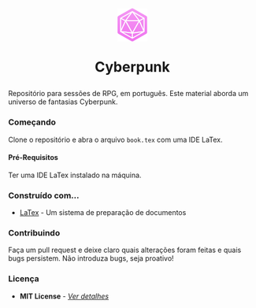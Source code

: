 <h1 align="center">
  <img width=60 height=67.21 src="assets/icon.png" />
  
  Cyberpunk 
</h1>

Repositório para sessões de RPG, em português. Este material aborda um universo de fantasias Cyberpunk.

### Começando
Clone o repositório e abra o arquivo ```book.tex``` com uma IDE LaTex.

#### Pré-Requisitos
Ter uma IDE LaTex instalado na máquina. 

### Construído com...
* [LaTex](https://www.latex-project.org/) - Um sistema de preparação de documentos

### Contribuindo
Faça um pull request e deixe claro quais alterações foram feitas e quais bugs persistem. Não introduza bugs, seja proativo!

### Licença
* **MIT License** - [*Ver detalhes*](./LICENSE.txt)
